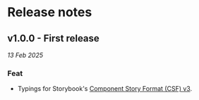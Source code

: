# Release notes

## v1.0.0 - First release

_13 Feb 2025_

### Feat

- Typings for Storybook's [Component Story Format (CSF) v3](https://storybook.js.org/docs/api/csf).
